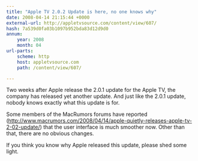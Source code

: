 ```yaml
---
title: "Apple TV 2.0.2 Update is here, no one knows why"
date: 2008-04-14 21:15:44 +0000
external-url: http://appletvsource.com/content/view/607/
hash: 7a539d0fa03b1097b952bda83d12d9d0
annum:
    year: 2008
    month: 04
url-parts:
    scheme: http
    host: appletvsource.com
    path: /content/view/607/

---
```


Two weeks after Apple release the 2.0.1 update for the Apple TV, the company has released yet another update.  And just like the 2.0.1 update, nobody knows exactly what this update is for.


Some members of the MacRumors forums have reported (http://www.macrumors.com/2008/04/14/apple-quietly-releases-apple-tv-2-02-update/)  that the user interface is much smoother now.  Other than that, there are no obvious changes.


If you think you know why Apple released this update, please shed some light.
